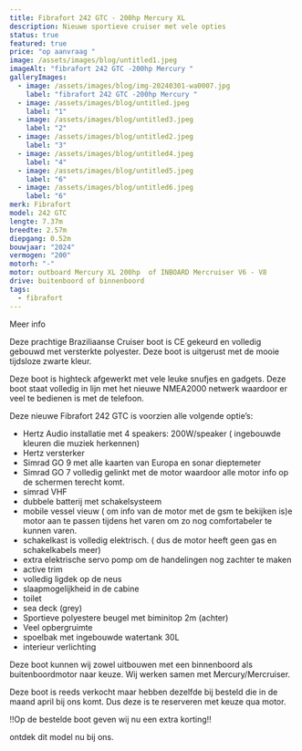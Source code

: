 ```yaml
---
title: Fibrafort 242 GTC - 200hp Mercury XL
description: Nieuwe sportieve cruiser met vele opties
status: true
featured: true
price: "op aanvraag "
image: /assets/images/blog/untitled1.jpeg
imageAlt: "fibrafort 242 GTC -200hp Mercury "
galleryImages:
  - image: /assets/images/blog/img-20240301-wa0007.jpg
    label: "fibrafort 242 GTC -200hp Mercury "
  - image: /assets/images/blog/untitled.jpeg
    label: "1"
  - image: /assets/images/blog/untitled3.jpeg
    label: "2"
  - image: /assets/images/blog/untitled2.jpeg
    label: "3"
  - image: /assets/images/blog/untitled4.jpeg
    label: "4"
  - image: /assets/images/blog/untitled5.jpeg
    label: "6"
  - image: /assets/images/blog/untitled6.jpeg
    label: "6"
merk: Fibrafort
model: 242 GTC
lengte: 7.37m
breedte: 2.57m
diepgang: 0.52m
bouwjaar: "2024"
vermogen: "200"
motorh: "-"
motor: outboard Mercury XL 200hp  of INBOARD Mercruiser V6 - V8
drive: buitenboord of binnenboord
tags:
  - fibrafort
---
```

Meer info

Deze prachtige Braziliaanse Cruiser boot is CE gekeurd en volledig gebouwd met versterkte polyester. Deze boot is uitgerust met de mooie tijdsloze zwarte kleur. 

Deze boot is highteck afgewerkt met vele leuke snufjes en gadgets. Deze boot staat volledig in lijn met het nieuwe NMEA2000 netwerk waardoor er veel te bedienen is met de telefoon.  

Deze nieuwe Fibrafort 242 GTC is voorzien alle volgende optie’s:

* Hertz Audio installatie met 4 speakers: 200W/speaker ( ingebouwde kleuren die muziek herkennen) 
* Hertz versterker
* Simrad GO 9 met alle kaarten van Europa en sonar dieptemeter
* Simrad GO 7 volledig gelinkt met de motor waardoor alle motor info op de schermen terecht komt. 
* simrad VHF 
* dubbele batterij met schakelsysteem
* mobile vessel vieuw ( om info van de motor met de gsm te bekijken is)e motor aan te passen tijdens het varen om zo nog comfortabeler te kunnen varen. 
* schakelkast is volledig elektrisch. ( dus de motor heeft geen gas en schakelkabels meer)
* extra elektrische servo pomp om de handelingen nog zachter te maken
* active trim 
* volledig ligdek op de neus
* slaapmogelijkheid in de cabine
* toilet
* sea deck (grey) 
* Sportieve polyestere beugel met biminitop 2m (achter)
* Veel opbergruimte
* spoelbak met ingebouwde watertank 30L
* interieur verlichting

Deze boot kunnen wij zowel uitbouwen met een binnenboord als buitenboordmotor naar keuze. Wij werken samen met Mercury/Mercruiser. 

Deze boot is reeds verkocht maar hebben dezelfde bij besteld die in de maand april bij ons komt. Dus deze is te reserveren met keuze qua motor. 

!!Op de bestelde boot geven wij nu een extra korting!!

ontdek dit model nu bij ons.

